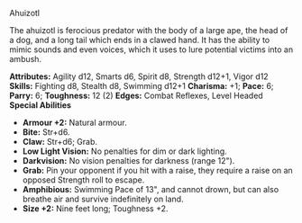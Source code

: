 Ahuizotl

The ahuizotl is ferocious predator with the body of a large ape, the
head of a dog, and a long tail which ends in a clawed hand. It has the
ability to mimic sounds and even voices, which it uses to lure potential
victims into an ambush.

**Attributes:** Agility d12, Smarts d6, Spirit d8, Strength d12+1, Vigor
d12
**Skills:** Fighting d8, Stealth d8, Swimming d12+1
**Charisma:** +1; **Pace:** 6; **Parry:** 6; **Toughness:** 12 (2)
**Edges:** Combat Reflexes, Level Headed
**Special Abilities**
- **Armour +2:** Natural armour.
- **Bite:** Str+d6.
- **Claw:** Str+d6; Grab.
- **Low Light Vision:** No penalties for dim or dark lighting.
- **Darkvision:** No vision penalties for darkness (range 12").
- **Grab:** Pin your opponent if you hit with a raise, they require a
raise on an opposed Strength roll to escape.
- **Amphibious:** Swimming Pace of 13", and cannot drown, but can also
breathe air and survive indefinitely on land.
- **Size +2:** Nine feet long; Toughness +2.

